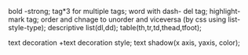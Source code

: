 bold -strong;
tag*3 for multiple tags;
word with dash- del tag;
highlight-mark tag;
order and chnage to unorder and viceversa (by css using list-style-type);
descriptive list(dl,dd);
table(th,tr,td,thead,tfoot);
 
text decoration +text decoration style;
text shadow(x axis, yaxis, color);
